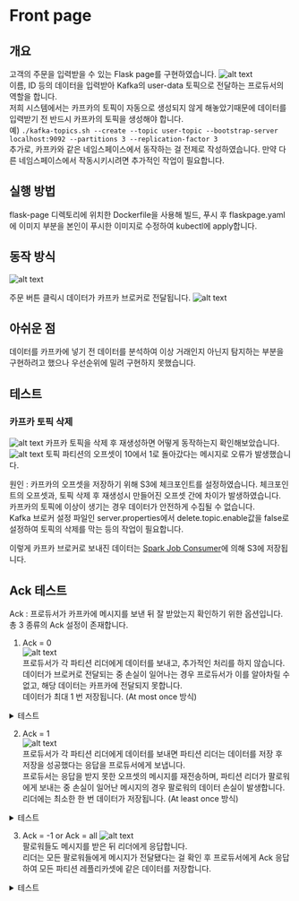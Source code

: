 # Front page

## 개요

고객의 주문을 입력받을 수 있는 Flask page를 구현하였습니다. 
![alt text](<image/image (4).png>)  
이름, ID 등의 데이터을 입력받아 Kafka의 user-data 토픽으로 전달하는 프로듀서의 역할을 합니다.  
저희 시스템에서는 카프카의 토픽이 자동으로 생성되지 않게 해놓았기때문에 데이터를 입력받기 전 반드시 카프카의 토픽을 생성해야 합니다.  
예)   `./kafka-topics.sh --create --topic user-topic --bootstrap-server localhost:9092 --partitions 3 --replication-factor 3`  
추가로, 카프카와 같은 네임스페이스에서 동작하는 걸 전제로 작성하였습니다. 만약 다른 네임스페이스에서 작동시키시려면 추가적인 작업이 필요합니다.

## 실행 방법
flask-page 디렉토리에 위치한 Dockerfile을 사용해 빌드, 푸시 후 flaskpage.yaml에 이미지 부분을 본인이 푸시한 이미지로 수정하여 kubectl에 apply합니다. 

## 동작 방식
![alt text](<image/image.png>)

주문 버튼 클릭시 데이터가 카프카 브로커로 전달됩니다.
![alt text](<image/image (5).png>)  

## 아쉬운 점
데이터를 카프카에 넣기 전 데이터를 분석하여 이상 거래인지 아닌지 탐지하는 부분을 구현하려고 했으나 우선순위에 밀려 구현하지 못했습니다.  


## 테스트
### 카프카 토픽 삭제

![alt text](<image/image (6).png>)
카프카 토픽을 삭제 후 재생성하면 어떻게 동작하는지 확인해보았습니다.
![alt text](<image/image (7).png>)
토픽 파티션의 오프셋이 10에서 1로 돌아갔다는 메시지로 오류가 발생했습니다.  
  
원인 : 카프카의 오프셋을 저장하기 위해 S3에 체크포인트를 설정하였습니다. 체크포인트의 오프셋과, 토픽 삭제 후 재생성시 만들어진 오프셋 간에 차이가 발생하였습니다.  
카프카의 토픽에 이상이 생기는 경우 데이터가 안전하게 수집될 수 없습니다.  
Kafka 브로커 설정 파일인 server.properties에서 delete.topic.enable값을 false로 설정하여 토픽의 삭제를 막는 등의 작업이 필요합니다.  
  
이렇게 카프카 브로커로 보내진 데이터는 [Spark Job Consumer](../../processing/spark/sparkhome/README.md)에 의해 S3에 저장됩니다.  

## Ack 테스트  
Ack : 프로듀서가 카프카에 메시지를 보낸 뒤 잘 받았는지 확인하기 위한 옵션입니다.  
총 3 종류의 Ack 설정이 존재합니다.  

1. Ack = 0  
![alt text](image/image-6.png)  
프로듀서가 각 파티션 리더에게 데이터를 보내고, 추가적인 처리를 하지 않습니다.  
데이터가 브로커로 전달되는 중 손실이 일어나는 경우 프로듀서가 이를 알아차릴 수 없고, 해당 데이터는 카프카에 전달되지 못합니다.  
데이터가 최대 1 번 저장됩니다. (At most once 방식)
<details>
<summary> 테스트  </summary> 
테스트 코드 :  

kafka-0:/opt/kafka/bin$ ./kafka-producer-perf-test.sh \  
    --topic ack0-test \  
    --num-records 100000 \  
    --record-size 1000 \  
    --throughput 10000 \  
    --producer-props bootstrap.servers=localhost:9092 acks=0  

테스트 결과 (총 5번 진행) :
49852 records sent, 9920.8 records/sec (9.46 MB/sec), 635.3 ms avg latency, 1492.0 ms max latency.  
100000 records sent, 9966.115208 records/sec (9.50 MB/sec), 317.63 ms avg latency, 1492.00 ms max latency, 4 ms 50th, 1174 ms 95th, 1403 ms 99th, 1457 ms 99.9th.  

49992 records sent, 9996.4 records/sec (9.53 MB/sec), 127.0 ms avg latency, 713.0 ms max latency.  
100000 records sent, 9944.311854 records/sec (9.48 MB/sec), 63.84 ms avg latency, 713.00 ms max latency, 1 ms 50th, 368 ms 95th, 430 ms 99th, 453 ms 99.9th.  

50008 records sent, 10001.6 records/sec (9.54 MB/sec), 94.3 ms avg latency, 668.0 ms max latency.  
100000 records sent, 9957.184108 records/sec (9.50 MB/sec), 47.36 ms avg latency, 668.00 ms max latency, 1 ms 50th, 356 ms 95th, 408 ms 99th, 416 ms 99.9th.  

49992 records sent, 9998.4 records/sec (9.54 MB/sec), 116.6 ms avg latency, 627.0 ms max latency.  
100000 records sent, 9976.057462 records/sec (9.51 MB/sec), 58.52 ms avg latency, 627.00 ms max latency, 1 ms 50th, 403 ms 95th, 489 ms 99th, 497 ms 99.9th.  

49992 records sent, 9998.4 records/sec (9.54 MB/sec), 122.2 ms avg latency, 598.0 ms max latency.  
100000 records sent, 9952.229299 records/sec (9.49 MB/sec), 61.42 ms avg latency, 598.00 ms max latency, 1 ms 50th, 415 ms 95th, 472 ms 99th, 510 ms 99.9th.  

요약 :  
처리량: 9,944 ~ 9,998 records/sec (9.48 ~ 9.54 MB/sec)  
평균 지연 시간: 47 ~ 122 ms  
최대 지연 시간: 598 ~ 668 ms 
가장 짧은 지연시간과 빠른 처리시간을 보였습니다. 
</details>

2. Ack = 1  
![alt text](image/image-5.png)  
프로듀서가 각 파티션 리더에게 데이터를 보내면 파티션 리더는 데이터를 저장 후 저장을 성공했다는 응답을 프로듀서에게 보냅니다.  
프로듀서는 응답을 받지 못한 오프셋의 메시지를 재전송하며, 파티션 리더가 팔로워에게 보내는 중 손실이 일어난 메시지의 경우 팔로워의 데이터 손실이 발생합니다.  
리더에는 최소한 한 번 데이터가 저장됩니다. (At least once 방식)
<details>
<summary> 테스트  </summary>  
테스트 코드 :

kafka-0:/opt/kafka/bin$ ./kafka-producer-perf-test.sh \  
    --topic ack1-test \  
    --num-records 100000 \  
    --record-size 1000 \  
    --throughput 10000 \  
    --producer-props bootstrap.servers=localhost:9092 acks=1  

테스트 결과 (총 5번 진행):  
19505 records sent, 3887.8 records/sec (3.71 MB/sec), 1573.1 ms avg latency, 2580.0 ms max latency.  
100000 records sent, 9956.192752 records/sec (9.49 MB/sec), 1386.54 ms avg latency, 3225.00 ms max latency, 1477 ms 50th, 2874 ms 95th, 3147 ms 99th, 3219 ms 99.9th.  

49978 records sent, 9995.6 records/sec (9.53 MB/sec), 213.1 ms avg latency, 783.0 ms max latency.  
50010 records sent, 10002.0 records/sec (9.54 MB/sec), 4.0 ms avg latency, 53.0 ms max latency.  
100000 records sent, 9924.573243 records/sec (9.46 MB/sec), 108.49 ms avg latency, 783.00 ms max latency, 4 ms 50th, 590 ms 95th, 710 ms 99th, 770 ms 99.9th.  

49982 records sent, 9996.4 records/sec (9.53 MB/sec), 190.2 ms avg latency, 683.0 ms max latency.  
100000 records sent, 9976.057462 records/sec (9.51 MB/sec), 96.31 ms avg latency, 683.00 ms max latency, 3 ms 50th, 586 ms 95th, 636 ms 99th, 656 ms 99.9th.  

49882 records sent, 9974.4 records/sec (9.51 MB/sec), 306.8 ms avg latency, 858.0 ms max latency.  
100000 records sent, 9966.115208 records/sec (9.50 MB/sec), 154.27 ms avg latency, 858.00 ms max latency, 3 ms 50th, 701 ms 95th, 806 ms 99th, 850 ms 99.9th.  

49982 records sent, 9994.4 records/sec (9.53 MB/sec), 236.1 ms avg latency, 711.0 ms max latency.  
100000 records sent, 9968.102073 records/sec (9.51 MB/sec), 119.45 ms avg latency, 711.00 ms max latency, 3 ms 50th, 625 ms 95th, 691 ms 99th, 701 ms 99.9th.  

요약 :  
처리량: 9,924 ~ 9,968 records/sec (9.46 ~ 9.53 MB/sec)  
평균 지연 시간: 96 ~ 236 ms  
최대 지연 시간: 683 ~ 858 ms  
중간 정도의 처리시간, 지연시간을 보였습니다.  
</details>

3. Ack = -1 or Ack = all
![alt text](image/image-4.png)  
팔로워들도 메시지를 받은  뒤 리더에게 응답합니다.  
리더는 모든 팔로워들에게 메시지가 전달됐다는 걸 확인 후 프로듀서에게 Ack 응답하여 모든 파티션 레플리카셋에 같은 데이터를 저장합니다.  
<details>
<summary> 테스트  </summary>  
테스트 코드 :  

kafka-0:/opt/kafka/bin$ ./kafka-producer-perf-test.sh \  
    --topic ackall-test \  
    --num-records 100000 \  
    --record-size 1000 \  
    --throughput 10000 \  
    --producer-props bootstrap.servers=localhost:9092 acks=-1  

테스트 결과 (총 5번 진행):  
33265 records sent, 6653.0 records/sec (6.34 MB/sec), 1334.5 ms avg latency, 2309.0 ms max latency.  
62016 records sent, 12400.7 records/sec (11.83 MB/sec), 1153.0 ms avg latency, 2297.0 ms max latency.  
100000 records sent, 9557.488292 records/sec (9.11 MB/sec), 1179.07 ms avg latency, 2309.00 ms max latency, 1212 ms 50th, 2126 ms 95th, 2263 ms 99th, 2298 ms 99.9th.  

38257 records sent, 7649.9 records/sec (7.30 MB/sec), 1202.4 ms avg latency, 1929.0 ms max latency.  
60400 records sent, 12080.0 records/sec (11.52 MB/sec), 811.5 ms avg latency, 1714.0 ms max latency.  
100000 records sent, 9772.305287 records/sec (9.32 MB/sec), 952.41 ms avg latency, 1929.00 ms max latency, 928 ms 50th, 1703 ms 95th, 1866 ms 99th, 1913 ms 99.9th.  

49261 records sent, 9852.2 records/sec (9.40 MB/sec), 597.4 ms avg latency, 1376.0 ms max latency.  
50505 records sent, 10101.0 records/sec (9.63 MB/sec), 36.0 ms avg latency, 158.0 ms max latency.  
100000 records sent, 9940.357853 records/sec (9.48 MB/sec), 312.55 ms avg latency, 1376.00 ms max latency, 96 ms 50th, 1013 ms 95th, 1319 ms 99th, 1361 ms 99.9th.  

45777 records sent, 9153.6 records/sec (8.73 MB/sec), 671.5 ms avg latency, 1319.0 ms max latency.  
54169 records sent, 10831.6 records/sec (10.33 MB/sec), 124.3 ms avg latency, 832.0 ms max latency.  
100000 records sent, 9952.229299 records/sec (9.49 MB/sec), 374.75 ms avg latency, 1319.00 ms max latency, 306 ms 50th, 1035 ms 95th, 1273 ms 99th, 1311 ms 99.9th.  

43393 records sent, 8678.6 records/sec (8.28 MB/sec), 724.8 ms avg latency, 1323.0 ms max latency.  
56506 records sent, 11298.9 records/sec (10.78 MB/sec), 170.5 ms avg latency, 986.0 ms max latency.  
100000 records sent, 9938.382031 records/sec (9.48 MB/sec), 410.89 ms avg latency, 1323.00 ms max latency, 360 ms 50th, 1147 ms 95th, 1263 ms 99th, 1305 ms 99.9th.  

요약 :  
처리량: 9,338 ~ 9,952 records/sec (9.32 ~ 9.49 MB/sec)  
평균 지연 시간: 312 ~ 724 ms  
최대 지연 시간: 986 ~ 1,929 ms 
가장 높은 지연시간, 가장 느린 처리량을 보였습니다.   
</details>  